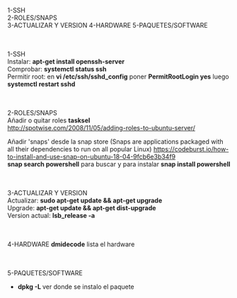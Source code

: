 1-SSH<br>
2-ROLES/SNAPS<br>
3-ACTUALIZAR Y VERSION
4-HARDWARE
5-PAQUETES/SOFTWARE

<br><br>
1-SSH<br>
  Instalar: <b>apt-get install openssh-server</b><br>
  Comprobar: <b>systemctl status ssh</b><br>
  Permitir root: en <b>vi /etc/ssh/sshd_config</b> poner <b>PermitRootLogin yes</b> luego <b>systemctl restart sshd</b>
  
<br><br>
2-ROLES/SNAPS<br>
  Añadir o quitar roles <b>tasksel</b><br>
  http://spotwise.com/2008/11/05/adding-roles-to-ubuntu-server/<br>
  
  Añadir 'snaps' desde la snap store (Snaps are applications packaged with all their dependencies to run on all popular Linux)
  https://codeburst.io/how-to-install-and-use-snap-on-ubuntu-18-04-9fcb6e3b34f9<br>
  <b>snap search powershell</b> para buscar y para instalar <b>snap install powershell</b>
  
<br><br>
3-ACTUALIZAR Y VERSION<br>
  Actualizar: <b> sudo apt-get update && apt-get upgrade</b><br>
  Upgrade: <b>apt-get update && apt-get dist-upgrade</b><br>
  Version actual: <b>lsb_release -a</b>

<br><br>
4-HARDWARE
  <b>dmidecode</b> lista el hardware
  
<br><br>
5-PAQUETES/SOFTWARE
- <b>dpkg -L <paquete></b> ver donde se instalo el paquete
